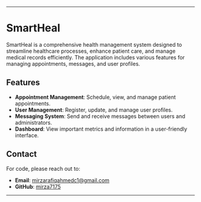 
---

# SmartHeal

SmartHeal is a comprehensive health management system designed to streamline healthcare processes, enhance patient care, and manage medical records efficiently. The application includes various features for managing appointments, messages, and user profiles.

## Features

- **Appointment Management**: Schedule, view, and manage patient appointments.
- **User Management**: Register, update, and manage user profiles.
- **Messaging System**: Send and receive messages between users and administrators.
- **Dashboard**: View important metrics and information in a user-friendly interface.

## Contact

For code, please reach out to:

- **Email**: [mirzarafiqahmedc1@gmail.com](mailto:mirzarafiqahmedc1@gmail.com)
- **GitHub**: [mirza7175](https://github.com/mirza7175)

---

